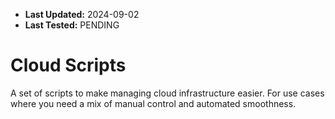 - **Last Updated:** 2024-09-02
- **Last Tested:** PENDING

# Cloud Scripts

A set of scripts to make managing cloud infrastructure easier. For use cases where you need a mix of manual control and automated smoothness. 



